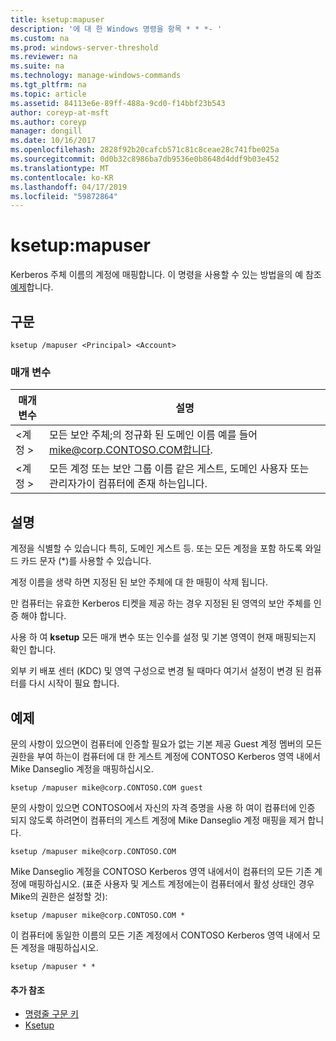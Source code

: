 ```yaml
---
title: ksetup:mapuser
description: '에 대 한 Windows 명령을 항목 * * *- '
ms.custom: na
ms.prod: windows-server-threshold
ms.reviewer: na
ms.suite: na
ms.technology: manage-windows-commands
ms.tgt_pltfrm: na
ms.topic: article
ms.assetid: 84113e6e-89ff-488a-9cd0-f14bbf23b543
author: coreyp-at-msft
ms.author: coreyp
manager: dongill
ms.date: 10/16/2017
ms.openlocfilehash: 2828f92b20cafcb571c81c8ceae28c741fbe025a
ms.sourcegitcommit: 0d0b32c8986ba7db9536e0b8648d4ddf9b03e452
ms.translationtype: MT
ms.contentlocale: ko-KR
ms.lasthandoff: 04/17/2019
ms.locfileid: "59872864"
---
```

# <a name="ksetupmapuser"></a>ksetup:mapuser



Kerberos 주체 이름의 계정에 매핑합니다. 이 명령을 사용할 수 있는 방법을의 예 참조 [예제](#BKMK_Examples)합니다.

## <a name="syntax"></a>구문

```
ksetup /mapuser <Principal> <Account>
```

### <a name="parameters"></a>매개 변수

|매개 변수|설명|
|---------|-----------|
|\<계정 >|모든 보안 주체;의 정규화 된 도메인 이름 예를 들어 mike@corp.CONTOSO.COM합니다.|
|\<계정 >|모든 계정 또는 보안 그룹 이름 같은 게스트, 도메인 사용자 또는 관리자가이 컴퓨터에 존재 하는입니다.|

## <a name="remarks"></a>설명

계정을 식별할 수 있습니다 특히, 도메인 게스트 등. 또는 모든 계정을 포함 하도록 와일드 카드 문자 (*)를 사용할 수 있습니다.

계정 이름을 생략 하면 지정된 된 보안 주체에 대 한 매핑이 삭제 됩니다.

만 컴퓨터는 유효한 Kerberos 티켓을 제공 하는 경우 지정된 된 영역의 보안 주체를 인증 해야 합니다.

사용 하 여 **ksetup** 모든 매개 변수 또는 인수를 설정 및 기본 영역이 현재 매핑되는지 확인 합니다.

외부 키 배포 센터 (KDC) 및 영역 구성으로 변경 될 때마다 여기서 설정이 변경 된 컴퓨터를 다시 시작이 필요 합니다.

## <a name="BKMK_Examples"></a>예제

문의 사항이 있으면이 컴퓨터에 인증할 필요가 없는 기본 제공 Guest 계정 멤버의 모든 권한을 부여 하는이 컴퓨터에 대 한 게스트 계정에 CONTOSO Kerberos 영역 내에서 Mike Danseglio 계정을 매핑하십시오.
```
ksetup /mapuser mike@corp.CONTOSO.COM guest
```
문의 사항이 있으면 CONTOSO에서 자신의 자격 증명을 사용 하 여이 컴퓨터에 인증 되지 않도록 하려면이 컴퓨터의 게스트 계정에 Mike Danseglio 계정 매핑을 제거 합니다.
```
ksetup /mapuser mike@corp.CONTOSO.COM 
```
Mike Danseglio 계정을 CONTOSO Kerberos 영역 내에서이 컴퓨터의 모든 기존 계정에 매핑하십시오. (표준 사용자 및 게스트 계정에는이 컴퓨터에서 활성 상태인 경우 Mike의 권한은 설정할 것):
```
ksetup /mapuser mike@corp.CONTOSO.COM *
```
이 컴퓨터에 동일한 이름의 모든 기존 계정에서 CONTOSO Kerberos 영역 내에서 모든 계정을 매핑하십시오.
```
ksetup /mapuser * *
```

#### <a name="additional-references"></a>추가 참조

-   [명령줄 구문 키](command-line-syntax-key.md)
-   [Ksetup](ksetup.md)